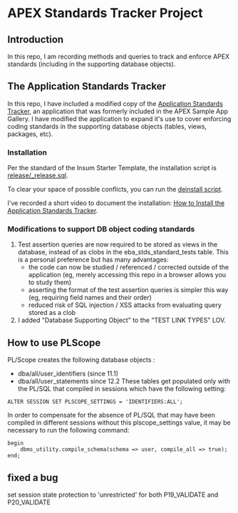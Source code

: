 # APEX Standards Tracker Project

## Introduction

In this repo, I am recording methods and queries to track and enforce APEX standards (including in the supporting database objects).

## The Application Standards Tracker

In this repo, I have included a modified copy of the [Application Standards Tracker](apex/f130.sql), an application that was formerly included in the APEX Sample App Gallery. I have modified the application to expand it's use to cover enforcing coding standards in the supporting database objects (tables, views, packages, etc).

### Installation

Per the standard of the Insum Starter Template, the installation script is [release/_release.sql](release/_release.sql).

To clear your space of possible conflicts, you can run the [deinstall script](scripts/deinstall.sql).

I've recorded a short video to document the installation: [How to Install the Application Standards Tracker](https://www.youtube.com/watch?v=6Ch2oxgJSPo).

### Modifications to support DB object coding standards

1. Test assertion queries are now required to be stored as views in the database, instead of as clobs in the eba_stds_standard_tests table. This is a personal preference but has many advantages:
    - the code can now be studied / referenced / corrected outside of the application (eg, merely accessing this repo in a browser allows you to study them)
    - asserting the format of the test assertion queries is simpler this way (eg, requiring field names and their order)
    - reduced risk of SQL injection / XSS attacks from evaluating query stored as a clob
2. I added "Database Supporting Object" to the "TEST LINK TYPES" LOV.

## How to use PLScope


PL/Scope creates the following database objects : 
- dba/all/user_identifiers (since 11.1)
- dba/all/user_statements since 12.2
These tables get populated only with the PL/SQL that compiled in sessions which have the following setting:
```
ALTER SESSION SET PLSCOPE_SETTINGS = 'IDENTIFIERS:ALL';
```
In order to compensate for the absence of PL/SQL that may have been compiled in different sessions without this plscope_settings value, it may be necessary to run the following command:
```
begin
    dbms_utility.compile_schema(schema => user, compile_all => true);
end;
```

## fixed a bug
set session state protection to 'unrestricted' for both P19_VALIDATE and P20_VALIDATE